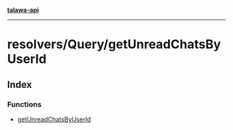 [**talawa-api**](../../../README.md)

***

# resolvers/Query/getUnreadChatsByUserId

## Index

### Functions

- [getUnreadChatsByUserId](functions/getUnreadChatsByUserId.md)
